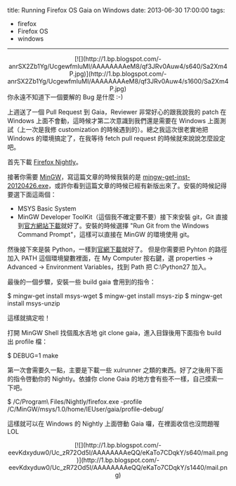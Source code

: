 title: Running Firefox OS Gaia on Windows
date: 2013-06-30 17:00:00
tags: 
- firefox
- Firefox OS
- windows
---

<div class="separator" style="clear: both; text-align: center;">[![](http://1.bp.blogspot.com/-anrSX2Zb1Yg/UcgewfmIuMI/AAAAAAAAeM8/qf3JRv0Auw4/s640/Sa2Xm4P.jpg)](http://1.bp.blogspot.com/-anrSX2Zb1Yg/UcgewfmIuMI/AAAAAAAAeM8/qf3JRv0Auw4/s1600/Sa2Xm4P.jpg)</div>
你永遠不知道下一個要解的 Bug 是什麼 :-)

上週送了一個 Pull Request 到 Gaia，Reviewer 非常好心的跟我說我的 patch 在 Windows 上面不會動，這時候才第二次意識到我們還是需要在 Windows 上面測試（上一次是我修 customization 的時候遇到的）。總之我這次很老實地把 Windows 的環境搞定了，在我等待 fetch pull request 的時候就來說說怎麼設定吧。

首先下載 [Firefox Nightly](http://nightly.mozilla.org/)。

接著你需要 [MinGW](http://www.mingw.org/)，寫這篇文章的時候我裝的是 [mingw-get-inst-20120426.exe](http://sourceforge.net/projects/mingw/files/Installer/mingw-get-inst/mingw-get-inst-20120426/mingw-get-inst-20120426.exe/download)，或許你看到這篇文章的時候已經有新版出來了。安裝的時候記得要選下面這兩個：

*   MSYS Basic System
*   MinGW Developer ToolKit（這個我不確定要不要）接下來安裝 git，Git 直接到[官方網站下載](http://git-scm.com/)就好了。安裝的時候選擇 "Run Git from the Windows Command Prompt"，這樣可以直接在 MinGW 的環境使用 git。

然後接下來是裝 Python，一樣到[官網下載](http://python.org/)就好了。 但是你需要把 Pyhton 的路徑加入 PATH 這個環境變數裡面，在 My Computer 按右鍵，選 properties -&gt; Advanced -&gt; Environment Variables，找到 Path 把 C:\Python27 加入。

最後的一個步驟，安裝一些 build gaia 會用到的指令：

$ mingw-get install msys-wget
$ mingw-get install msys-zip
$ mingw-get install msys-unzip

這樣就搞定啦！

打開 MinGW Shell 找個風水吉地 git clone gaia，進入目錄後用下面指令 build 出 profile 檔：

$ DEBUG=1 make

第一次會需要久一點，主要是下載一些 xulrunner 之類的東西。好了之後用下面的指令啓動你的 Nightly。依據你 clone Gaia 的地方會有些不一樣，自己摸索一下吧。

$ /C/Program\ Files/Nightly/firefox.exe -profile /C/MinGW/msys/1.0/home/IEUser/gaia/profile-debug/

這樣就可以在 Windows 的 Nightly 上面啓動 Gaia 囉，在裡面收信也沒問題喔 LOL

<div class="separator" style="clear: both; text-align: center;">[![](http://1.bp.blogspot.com/-eevKdxyduw0/Uc_zR72Od5I/AAAAAAAAeQQ/eKaTo7CDqkY/s640/mail.png)](http://1.bp.blogspot.com/-eevKdxyduw0/Uc_zR72Od5I/AAAAAAAAeQQ/eKaTo7CDqkY/s1440/mail.png)</div>